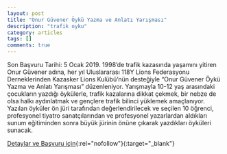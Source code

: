```yaml
---
layout: post
title: "Onur Güvener Öykü Yazma ve Anlatı Yarışması"
description: "trafik oyku"
category: articles
tags: []
comments: true
---
```


Son Başvuru Tarihi: 5 Ocak 2019.
1998’de trafik kazasında yaşamını yitiren Onur Güvener adına, her yıl Uluslararası 118Y Lions Federasyonu Derneklerinden Kazasker Lions Kulübü’nün desteğiyle “Onur Güvener Öykü Yazma ve Anlatı Yarışması” düzenleniyor. Yarışmayla 10-12 yaş arasındaki çocukların yazdığı öykülerle, trafik kazalarına dikkat çekmek, bir nebze de olsa halkı aydınlatmak ve gençlere trafik bilinci yüklemek amaçlanıyor. Yazılan öyküler ön jüri tarafından değerlendirilecek ve seçilen 10 öğrenci, profesyonel tiyatro sanatçılarından ve profesyonel yazarlardan aldıkları sunum eğitiminden sonra büyük jürinin önüne çıkarak yazdıkları öyküleri sunacak.

[Detaylar ve Başvuru için](http://www.milliyet.com.tr/onur-guvener-anisina-16-nci-oyku-gundem-2767878/?utm_source=edebiyatyarismalari.com&utm_medium=affiliate&utm_campaign=cpc){:rel="nofollow"}{:target="_blank"}